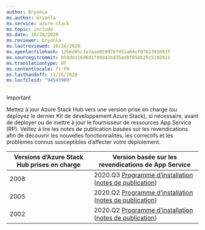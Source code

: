 ```yaml
---
author: BryanLa
ms.author: bryanla
ms.service: azure-stack
ms.topic: include
ms.date: 10/28/2020
ms.reviewer: bryanla
ms.lastreviewed: 10/28/2020
ms.openlocfilehash: 12b6d85c7a3aae059976f451a64cf0782391693f
ms.sourcegitcommit: b50dd116d6d1f89d42bd35ad0f85bb25c5192921
ms.translationtype: HT
ms.contentlocale: fr-FR
ms.lasthandoff: 11/26/2020
ms.locfileid: "94543989"
---
```

<!-- TODO - For each release: add AzS Hub build number, App Service RP version number, & corresponding App Service release notes text/link -->
> [!IMPORTANT]
> Mettez à jour Azure Stack Hub vers une version prise en charge (ou déployez le dernier Kit de développement Azure Stack), si nécessaire, avant de déployer ou de mettre à jour le fournisseur de ressources App Service (RP). Veillez à lire les notes de publication basées sur les revendications afin de découvrir les nouvelles fonctionnalités, les correctifs et les problèmes connus susceptibles d’affecter votre déploiement.
>
> | Versions d’Azure Stack Hub prises en charge | Version basée sur les revendications de App Service |
> |-----|---|
> | 2008 | 2020.Q3 [Programme d’installation](https://aka.ms/appsvcupdateq3installer) ([notes de publication](../operator/app-service-release-notes-2020-Q3.md)) |
> | 2005 | 2020.Q2 [Programme d’installation](https://aka.ms/appsvcupdateq2installer) ([notes de publication](../operator/app-service-release-notes-2020-Q2.md)) |
> | 2002 | 2020.Q2 [Programme d’installation](https://aka.ms/appsvcupdateq2installer) ([notes de publication](../operator/app-service-release-notes-2020-Q2.md)) |

